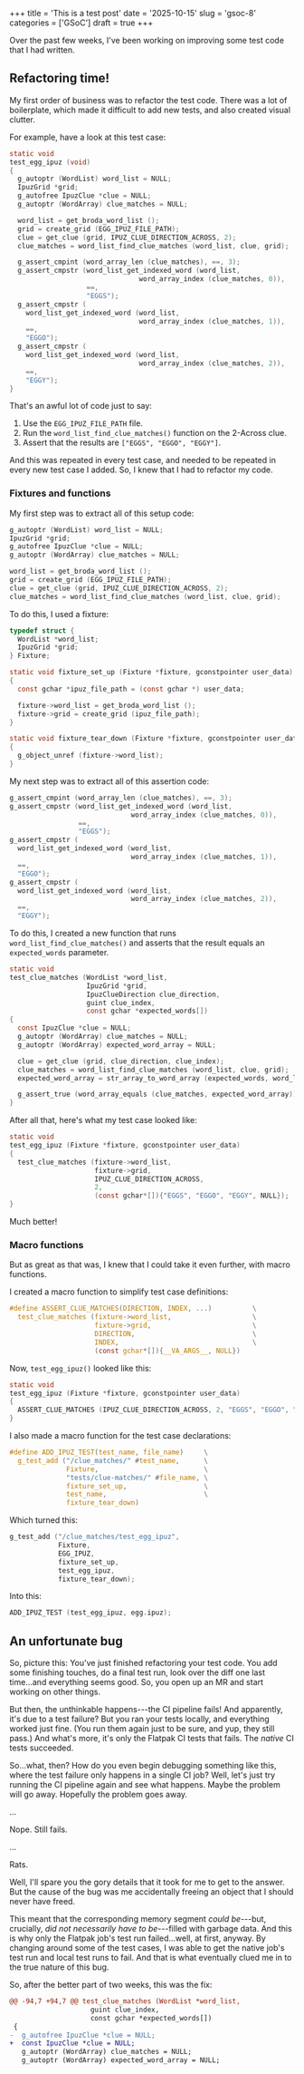 +++
title      = 'This is a test post'
date       = '2025-10-15'
slug       = 'gsoc-8'
categories = ['GSoC']
draft      = true
+++

Over the past few weeks, I've been working on improving some test code that I had written.

## Refactoring time!

My first order of business was to refactor the test code. There was a lot of boilerplate, which made it difficult to add new tests, and also created visual clutter.

For example, have a look at this test case:
```c
static void
test_egg_ipuz (void)
{
  g_autoptr (WordList) word_list = NULL;
  IpuzGrid *grid;
  g_autofree IpuzClue *clue = NULL;
  g_autoptr (WordArray) clue_matches = NULL;

  word_list = get_broda_word_list ();
  grid = create_grid (EGG_IPUZ_FILE_PATH);
  clue = get_clue (grid, IPUZ_CLUE_DIRECTION_ACROSS, 2);
  clue_matches = word_list_find_clue_matches (word_list, clue, grid);

  g_assert_cmpint (word_array_len (clue_matches), ==, 3);
  g_assert_cmpstr (word_list_get_indexed_word (word_list,
                                word_array_index (clue_matches, 0)),
                   ==,
                   "EGGS");
  g_assert_cmpstr (
    word_list_get_indexed_word (word_list,
                                word_array_index (clue_matches, 1)),
    ==,
    "EGGO");
  g_assert_cmpstr (
    word_list_get_indexed_word (word_list,
                                word_array_index (clue_matches, 2)),
    ==,
    "EGGY");
}
```
That's an awful lot of code just to say:
1. Use the `EGG_IPUZ_FILE_PATH` file.
1. Run the `word_list_find_clue_matches()` function on the 2-Across clue.
1. Assert that the results are `["EGGS", "EGGO", "EGGY"]`.

And this was repeated in every test case, and needed to be repeated in every new test case I added. So, I knew that I had to refactor my code.

### Fixtures and functions

My first step was to extract all of this setup code:
```c
g_autoptr (WordList) word_list = NULL;
IpuzGrid *grid;
g_autofree IpuzClue *clue = NULL;
g_autoptr (WordArray) clue_matches = NULL;

word_list = get_broda_word_list ();
grid = create_grid (EGG_IPUZ_FILE_PATH);
clue = get_clue (grid, IPUZ_CLUE_DIRECTION_ACROSS, 2);
clue_matches = word_list_find_clue_matches (word_list, clue, grid);
```

To do this, I used a fixture:
```c
typedef struct {
  WordList *word_list;
  IpuzGrid *grid;
} Fixture;

static void fixture_set_up (Fixture *fixture, gconstpointer user_data)
{
  const gchar *ipuz_file_path = (const gchar *) user_data;

  fixture->word_list = get_broda_word_list ();
  fixture->grid = create_grid (ipuz_file_path);
}

static void fixture_tear_down (Fixture *fixture, gconstpointer user_data)
{
  g_object_unref (fixture->word_list);
}
```

My next step was to extract all of this assertion code:
```c
g_assert_cmpint (word_array_len (clue_matches), ==, 3);
g_assert_cmpstr (word_list_get_indexed_word (word_list,
                              word_array_index (clue_matches, 0)),
                 ==,
                 "EGGS");
g_assert_cmpstr (
  word_list_get_indexed_word (word_list,
                              word_array_index (clue_matches, 1)),
  ==,
  "EGGO");
g_assert_cmpstr (
  word_list_get_indexed_word (word_list,
                              word_array_index (clue_matches, 2)),
  ==,
  "EGGY");
```

To do this, I created a new function that runs `word_list_find_clue_matches()` and asserts that the result equals an `expected_words` parameter.
```c
static void
test_clue_matches (WordList *word_list,
                   IpuzGrid *grid,
                   IpuzClueDirection clue_direction,
                   guint clue_index,
                   const gchar *expected_words[])
{
  const IpuzClue *clue = NULL;
  g_autoptr (WordArray) clue_matches = NULL;
  g_autoptr (WordArray) expected_word_array = NULL;

  clue = get_clue (grid, clue_direction, clue_index);
  clue_matches = word_list_find_clue_matches (word_list, clue, grid);
  expected_word_array = str_array_to_word_array (expected_words, word_list);

  g_assert_true (word_array_equals (clue_matches, expected_word_array));
}
```

After all that, here's what my test case looked like:
```c
static void
test_egg_ipuz (Fixture *fixture, gconstpointer user_data)
{
  test_clue_matches (fixture->word_list,
                     fixture->grid,
                     IPUZ_CLUE_DIRECTION_ACROSS,
                     2,
                     (const gchar*[]){"EGGS", "EGGO", "EGGY", NULL});
}

```
Much better!

### Macro functions

But as great as that was, I knew that I could take it even further, with macro functions.

I created a macro function to simplify test case definitions:
```c
#define ASSERT_CLUE_MATCHES(DIRECTION, INDEX, ...)          \
  test_clue_matches (fixture->word_list,                    \
                     fixture->grid,                         \
                     DIRECTION,                             \
                     INDEX,                                 \
                     (const gchar*[]){__VA_ARGS__, NULL})
```

Now, `test_egg_ipuz()` looked like this:
```c
static void
test_egg_ipuz (Fixture *fixture, gconstpointer user_data)
{
  ASSERT_CLUE_MATCHES (IPUZ_CLUE_DIRECTION_ACROSS, 2, "EGGS", "EGGO", "EGGY");
}
```

I also made a macro function for the test case declarations:
```c
#define ADD_IPUZ_TEST(test_name, file_name)     \
  g_test_add ("/clue_matches/" #test_name,      \
              Fixture,                          \
              "tests/clue-matches/" #file_name, \
              fixture_set_up,                   \
              test_name,                        \
              fixture_tear_down)
```

Which turned this:
```c
g_test_add ("/clue_matches/test_egg_ipuz",
            Fixture,
            EGG_IPUZ,
            fixture_set_up,
            test_egg_ipuz,
            fixture_tear_down);
```

Into this:
```c
ADD_IPUZ_TEST (test_egg_ipuz, egg.ipuz);
```

## An unfortunate bug

So, picture this: You've just finished refactoring your test code. You add some finishing touches, do a final test run, look over the diff one last time...and everything seems good. So, you open up an MR and start working on other things.

But then, the unthinkable happens---the CI pipeline fails! And apparently, it's due to a test failure? But you ran your tests locally, and everything worked just fine. (You run them again just to be sure, and yup, they still pass.) And what's more, it's only the Flatpak CI tests that fails. The *native* CI tests succeeded.

So...what, then? How do you even begin debugging something like this, where the test failure only happens in a single CI job? Well, let's just try running the CI pipeline again and see what happens. Maybe the problem will go away. Hopefully the problem goes away.

...

Nope. Still fails.

...

Rats.

Well, I'll spare you the gory details that it took for me to get to the answer. But the cause of the bug was me accidentally freeing an object that I should never have freed.

This meant that the corresponding memory segment *could be*---but, crucially, *did not necessarily have to be*---filled with garbage data. And this is why only the Flatpak job's test run failed...well, at first, anyway. By changing around some of the test cases, I was able to get the native job's test run and local test runs to fail. And that is what eventually clued me in to the true nature of this bug.

So, after the better part of two weeks, this was the fix:
```diff
@@ -94,7 +94,7 @@ test_clue_matches (WordList *word_list,
                    guint clue_index,
                    const gchar *expected_words[])
 {
-  g_autofree IpuzClue *clue = NULL;
+  const IpuzClue *clue = NULL;
   g_autoptr (WordArray) clue_matches = NULL;
   g_autoptr (WordArray) expected_word_array = NULL;
```